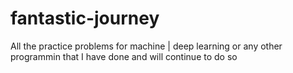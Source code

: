 # fantastic-journey
All the practice problems for machine | deep learning or any other programmin that I have done and will continue to do so
